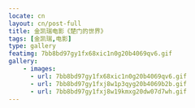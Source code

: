 ```yaml
---
locate: cn
layout: cn/post-full
title: 金凯瑞电影《楚门的世界》
tags: [金凯瑞,电影]
type: gallery
featimg: 7bb8bd97gy1fx68xic1n0g20b4069qv6.gif
gallery:
    - images:
      - url: 7bb8bd97gy1fx68xic1n0g20b4069qv6.gif
      - url: 7bb8bd97gy1fxj8w1p3qyg20b4069b2b.gif
      - url: 7bb8bd97gy1fxj8w19kmxg20dw07d7wh.gif
---
```

